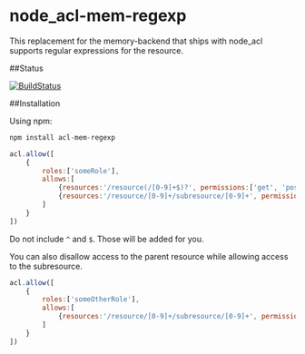 node_acl-mem-regexp
===================

This replacement for the memory-backend that ships with node_acl supports regular expressions for the resource.

##Status

[![BuildStatus](https://secure.travis-ci.org/futurechan/node_acl-mem-regexp.png?branch=master)](https://travis-ci.org/futurechan/node_acl-mem-regexp)


##Installation

Using npm:

```javascript
npm install acl-mem-regexp
```

```javascript
acl.allow([
	{
		roles:['someRole'], 
		allows:[
			{resources:'/resource(/[0-9]+$)?', permissions:['get', 'post', 'put']},
			{resources:'/resource/[0-9]+/subresource/[0-9]+', permissions:['get', 'post', 'put']}
		]
	}
])
```

Do not include ```^``` and ```$```. Those will be added for you.

You can also disallow access to the parent resource while allowing access to the subresource.

```javascript
acl.allow([
	{
		roles:['someOtherRole'], 
		allows:[
			{resources:'/resource/[0-9]+/subresource/[0-9]+', permissions:['get', 'post', 'put']}
		]
	}
])
```

